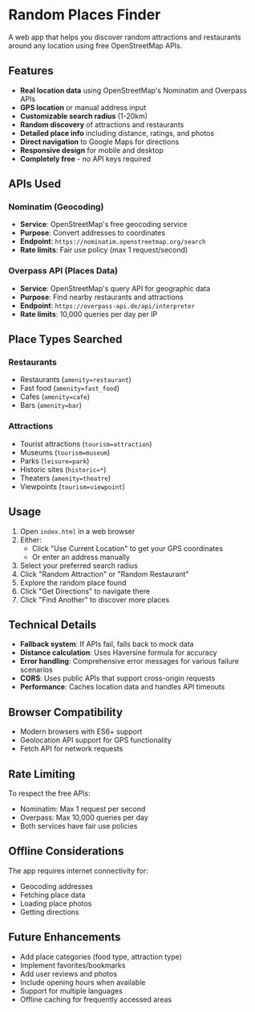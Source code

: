 # Random Places Finder

A web app that helps you discover random attractions and restaurants around any location using free OpenStreetMap APIs.

## Features

- **Real location data** using OpenStreetMap's Nominatim and Overpass APIs
- **GPS location** or manual address input
- **Customizable search radius** (1-20km)
- **Random discovery** of attractions and restaurants
- **Detailed place info** including distance, ratings, and photos
- **Direct navigation** to Google Maps for directions
- **Responsive design** for mobile and desktop
- **Completely free** - no API keys required

## APIs Used

### Nominatim (Geocoding)
- **Service**: OpenStreetMap's free geocoding service
- **Purpose**: Convert addresses to coordinates
- **Endpoint**: `https://nominatim.openstreetmap.org/search`
- **Rate limits**: Fair use policy (max 1 request/second)

### Overpass API (Places Data)
- **Service**: OpenStreetMap's query API for geographic data
- **Purpose**: Find nearby restaurants and attractions
- **Endpoint**: `https://overpass-api.de/api/interpreter`
- **Rate limits**: 10,000 queries per day per IP

## Place Types Searched

### Restaurants
- Restaurants (`amenity=restaurant`)
- Fast food (`amenity=fast_food`)
- Cafes (`amenity=cafe`)
- Bars (`amenity=bar`)

### Attractions
- Tourist attractions (`tourism=attraction`)
- Museums (`tourism=museum`)
- Parks (`leisure=park`)
- Historic sites (`historic=*`)
- Theaters (`amenity=theatre`)
- Viewpoints (`tourism=viewpoint`)

## Usage

1. Open `index.html` in a web browser
2. Either:
   - Click "Use Current Location" to get your GPS coordinates
   - Or enter an address manually
3. Select your preferred search radius
4. Click "Random Attraction" or "Random Restaurant"
5. Explore the random place found
6. Click "Get Directions" to navigate there
7. Click "Find Another" to discover more places

## Technical Details

- **Fallback system**: If APIs fail, falls back to mock data
- **Distance calculation**: Uses Haversine formula for accuracy
- **Error handling**: Comprehensive error messages for various failure scenarios
- **CORS**: Uses public APIs that support cross-origin requests
- **Performance**: Caches location data and handles API timeouts

## Browser Compatibility

- Modern browsers with ES6+ support
- Geolocation API support for GPS functionality
- Fetch API for network requests

## Rate Limiting

To respect the free APIs:
- Nominatim: Max 1 request per second
- Overpass: Max 10,000 queries per day
- Both services have fair use policies

## Offline Considerations

The app requires internet connectivity for:
- Geocoding addresses
- Fetching place data
- Loading place photos
- Getting directions

## Future Enhancements

- Add place categories (food type, attraction type)
- Implement favorites/bookmarks
- Add user reviews and photos
- Include opening hours when available
- Support for multiple languages
- Offline caching for frequently accessed areas